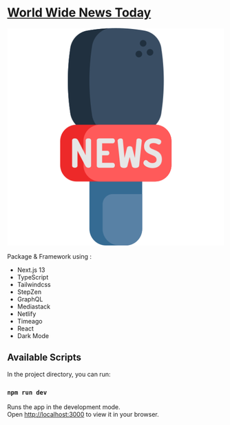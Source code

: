 # [World Wide News Today](https://world-wide-news-today.netlify.app)

<img src="./public/logo.png" />

Package & Framework using :

- Next.js 13
- TypeScript
- Tailwindcss
- StepZen
- GraphQL
- Mediastack
- Netlify
- Timeago
- React
- Dark Mode

## Available Scripts

In the project directory, you can run:

### `npm run dev`

Runs the app in the development mode.\
Open [http://localhost:3000](http://localhost:3000) to view it in your browser.
